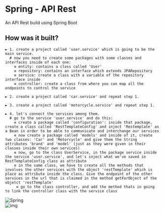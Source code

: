# Spring - API Rest
An API Rest build using Spring Boot

## How was it built?
    ► 1. create a project called 'user.service' which is going to be the main service.
      # now you need to create some packages with some classes and interfaces inside of each one:
        ≡ entity: contains a class called 'User'
        ≡ repository: contains an interface which extends JPARepository
        ≡ service: create a class with a variable of the repository interface inside
        ≡ controller: create a class from where you can map all the endpoints to control the service
        
    ► 2. create a project called 'car.service' and repeat step 1.
    
    ► 3. create a project called 'motorcycle.service' and repeat step 1.
    
    ► 4. let's connect the services among them.
      # go to the service 'user.service' and do this:
        ≡ create a package called 'configuration': inside that package, create a class called 'RestTemplateConfig' and inject 'Restemplate' as a Bean in order to be able to communicate and interchange our services
        ≡ now create a package called 'models' and inside of it, create two classes: 'Car' and 'Motorcycle' and give them the String attributes 'brand' and 'model' (just as they were given in their classes inside their own services)
        ≡ now, go to the class UserService, in the package service inside the service 'user.service', and let's inject what we've saved in RestTemplateConfig class as attribute
        ≡ in the same class, we have to create all the methods that involves the other services with the object 'restTemplate' which is place as attribute inside the class. Give the endpoint of the other services in the url that is claimed in the method getForObject of the objetct 'restTemplate' 
         ≡ go to the class controller, and add the method thats in going to link the controller class with the service class

![Spring](https://img.shields.io/badge/spring-%236DB33F.svg?style=flat&logo=spring&logoColor=white)
<br>
![img](https://img.shields.io/badge/version-0.4-blue)
